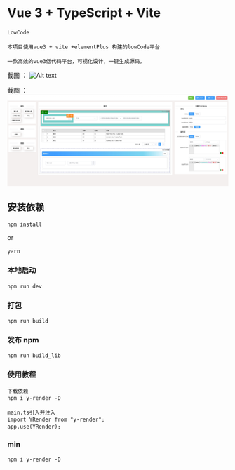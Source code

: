 <!--
 * @Author: luyao
 * @Date: 2022-11-17 17:26:41
 * @LastEditTime: 2022-12-10 14:20:09
 * @Description:
 * @LastEditors: luyao
 * @FilePath: /Y-render/README.md
-->

# Vue 3 + TypeScript + Vite

```
LowCode

本项目使用vue3 + vite +elementPlus 构建的lowCode平台

一款高效的vue3低代码平台，可视化设计，一键生成源码。

```

截图 ：
![Alt text](https://github.com/LYao0919/Y-render/blob/master/src/assets/example.gif)

截图 ：
![Alt text](https://github.com/LYao0919/Y-render/blob/master/src/assets/example1.jpeg)

## 安装依赖

```
npm install
```

or

```
yarn
```

### 本地启动

```
npm run dev
```

### 打包

```
npm run build
```

### 发布 npm

```
npm run build_lib
```

### 使用教程

```
下载依赖
npm i y-render -D

main.ts引入并注入
import YRender from "y-render";
app.use(YRender);
```

### min

```
npm i y-render -D
```
